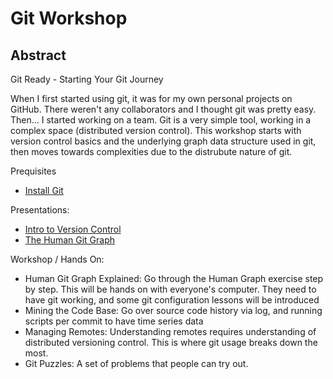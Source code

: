 # Git Workshop

## Abstract

Git Ready - Starting Your Git Journey

When I first started using git, it was for my own personal projects on GitHub. There weren't any collaborators and I
thought git was pretty easy. Then... I started working on a team. Git is a very simple tool, working in a complex space
(distributed version control). This workshop starts with version control basics and the underlying graph data structure
used in git, then moves towards complexities due to the distrubute nature of git.

Prequisites
* [Install Git](http://git-scm.com/book/en/Getting-Started-Installing-Git)

Presentations:
* [Intro to Version Control](https://github.com/scottmuc/presentations/tree/master/intro-to-version-control)
* [The Human Git Graph](https://github.com/scottmuc/presentations/tree/master/git)

Workshop / Hands On:
* Human Git Graph Explained: Go through the Human Graph exercise step by step. This will be hands on with everyone's
  computer. They need to have git working, and some git configuration lessons will be introduced  
* Mining the Code Base: Go over source code history via log, and running scripts per commit to have time series data
* Managing Remotes: Understanding remotes requires understanding of distributed versioning control. This is where git
  usage breaks down the most.
* Git Puzzles: A set of problems that people can try out.


